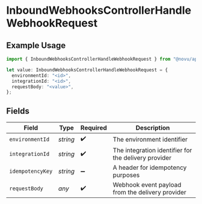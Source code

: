 # InboundWebhooksControllerHandleWebhookRequest

## Example Usage

```typescript
import { InboundWebhooksControllerHandleWebhookRequest } from "@novu/api/models/operations";

let value: InboundWebhooksControllerHandleWebhookRequest = {
  environmentId: "<id>",
  integrationId: "<id>",
  requestBody: "<value>",
};
```

## Fields

| Field                                                | Type                                                 | Required                                             | Description                                          |
| ---------------------------------------------------- | ---------------------------------------------------- | ---------------------------------------------------- | ---------------------------------------------------- |
| `environmentId`                                      | *string*                                             | :heavy_check_mark:                                   | The environment identifier                           |
| `integrationId`                                      | *string*                                             | :heavy_check_mark:                                   | The integration identifier for the delivery provider |
| `idempotencyKey`                                     | *string*                                             | :heavy_minus_sign:                                   | A header for idempotency purposes                    |
| `requestBody`                                        | *any*                                                | :heavy_check_mark:                                   | Webhook event payload from the delivery provider     |